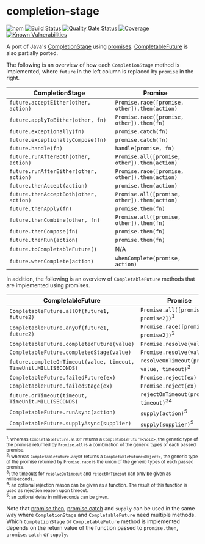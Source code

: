 # completion-stage
[![npm](https://img.shields.io/npm/v/completion-stage)](https://www.npmjs.com/package/completion-stage)
[![Build Status](https://github.com/robtimus/completion-stage/actions/workflows/build.yml/badge.svg)](https://github.com/robtimus/completion-stage/actions/workflows/build.yml)
[![Quality Gate Status](https://sonarcloud.io/api/project_badges/measure?project=robtimus%3Acompletion-stage&metric=alert_status)](https://sonarcloud.io/summary/overall?id=robtimus%3Acompletion-stage)
[![Coverage](https://sonarcloud.io/api/project_badges/measure?project=robtimus%3Acompletion-stage&metric=coverage)](https://sonarcloud.io/summary/overall?id=robtimus%3Acompletion-stage)
[![Known Vulnerabilities](https://snyk.io/test/github/robtimus/completion-stage/badge.svg)](https://snyk.io/test/github/robtimus/completion-stage)

A port of Java's [CompletionStage](https://docs.oracle.com/en/java/javase/17/docs/api/java.base/java/util/concurrent/CompletionStage.html) using [promises](https://developer.mozilla.org/en-US/docs/Web/JavaScript/Reference/Global_Objects/Promise). [CompletableFuture](https://docs.oracle.com/en/java/javase/17/docs/api/java.base/java/util/concurrent/CompletableFuture.html) is also partially ported.

The following is an overview of how each `CompletionStage` method is implemented, where `future` in the left column is replaced by `promise` in the right.

| CompletionStage                        | Promise                                       |
| ---------------------------------------| --------------------------------------------- |
| `future.acceptEither(other, action)`   | `Promise.race([promise, other]).then(action)` |
| `future.applyToEither(other, fn)`      | `Promise.race([promise, other]).then(fn)`     |
| `future.exceptionally(fn)`             | `promise.catch(fn)`                           |
| `future.exceptionallyCompose(fn)`      | `promise.catch(fn)`                           |
| `future.handle(fn)`                    | `handle(promise, fn)`                         |
| `future.runAfterBoth(other, action)`   | `Promise.all([promise, other]).then(action)`  |
| `future.runAfterEither(other, action)` | `Promise.race([promise, other]).then(action)` |
| `future.thenAccept(action)`            | `promise.then(action)`                        |
| `future.thenAcceptBoth(other, action)` | `Promise.all([promise, other]).then(action)`  |
| `future.thenApply(fn)`                 | `promise.then(fn)`                            |
| `future.thenCombine(other, fn)`        | `Promise.all([promise, other]).then(fn)`      |
| `future.thenCompose(fn)`               | `promise.then(fn)`                            |
| `future.thenRun(action)`               | `promise.then(fn)`                            |
| `future.toCompletableFuture()`         | N/A                                           |
| `future.whenComplete(action)`          | `whenComplete(promise, action)`               |

In addition, the following is an overview of `CompletableFuture` methods that are implemented using promises.

| CompletableFuture                                                 | Promise                                                     |
| ----------------------------------------------------------------- | ----------------------------------------------------------- |
| `CompletableFuture.allOf(future1, future2)`                       | `Promise.all([promise1, promise2])`<sup>1</sup>             |
| `CompletableFuture.anyOf(future1, future2)`                       | `Promise.race([promise1, promise2])`<sup>2</sup>            |
| `CompletableFuture.completedFuture(value)`                        | `Promise.resolve(value)`                                    |
| `CompletableFuture.completedStage(value)`                         | `Promise.resolve(value)`                                    |
| `future.completeOnTimeout(value, timeout, TimeUnit.MILLISECONDS)` | `resolveOnTimeout(promise, value, timeout)`<sup>3</sup>     |
| `CompletableFuture.failedFuture(ex)`                              | `Promise.reject(ex)`                                        |
| `CompletableFuture.failedStage(ex)`                               | `Promise.reject(ex)`                                        |
| `future.orTimeout(timeout, TimeUnit.MILLISECONDS)`                | `rejectOnTimeout(promise, timeout)`<sup>3</sup><sup>4</sup> |
| `CompletableFuture.runAsync(action)`                              | `supply(action)`<sup>5</sup>                                |
| `CompletableFuture.supplyAsync(supplier)`                         | `supply(supplier)`<sup>5</sup>                              |

<sup><sup>1</sup>: whereas `CompletableFuture.allOf` returns a `CompletableFuture<Void>`, the generic type of the promise returned by `Promise.all` is a combination of the generic types of each passed promise.</sup>\
<sup><sup>2</sup>: whereas `CompletableFuture.anyOf` returns a `CompletableFuture<Object>`, the generic type of the promise returned by `Promise.race` is the union of the generic types of each passed promise.</sup>\
<sup><sup>3</sup>: the timeouts for `resolveOnTimeout` and `rejectOnTimeout` can only be given as milliseconds.</sup>\
<sup><sup>4</sup>: an optional rejection reason can be given as a function. The result of this function is used as rejection reason upon timeout.</sup>\
<sup><sup>5</sup>: an optional delay in milliseconds can be given.</sup>

Note that [promise.then](https://developer.mozilla.org/en-US/docs/Web/JavaScript/Reference/Global_Objects/Promise/then), [promise.catch](https://developer.mozilla.org/en-US/docs/Web/JavaScript/Reference/Global_Objects/Promise/catch) and `supply` can be used in the same way where `CompletionStage` and `CompletableFuture` need multiple methods. Which `CompletionStage` or `CompletableFuture` method is implemented depends on the return value of the function passed to `promise.then`, `promise.catch` or `supply`.
